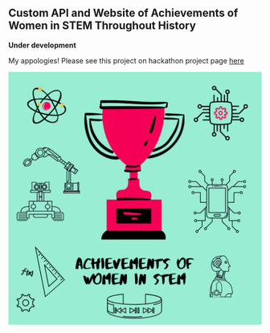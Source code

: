 ## Custom API and Website of Achievements of Women in STEM Throughout History

**Under development** 

My appologies! Please see this project on hackathon project page [here](https://devpost.com/software/women-in-stem-gs7n90)

<img src="images/achievements_of_women_in_stem.png?raw=true"/>
